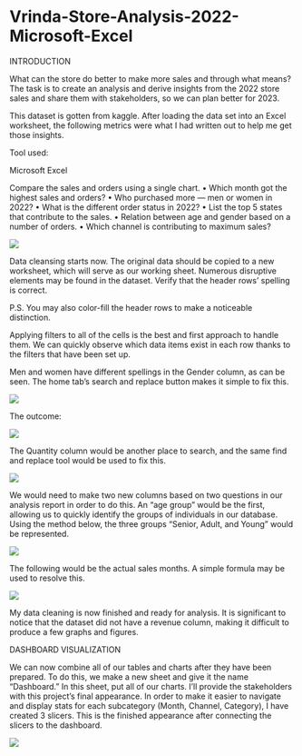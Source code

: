 # Vrinda-Store-Analysis-2022-Microsoft-Excel


INTRODUCTION

What can the store do better to make more sales and through what means? The task is to create an analysis and derive insights from the 2022 store sales and share them with stakeholders, so we can plan better for 2023.

This dataset is gotten from kaggle. After loading the data set into an Excel worksheet, the following metrics were what I had written out to help me get those insights.

Tool used:

Microsoft Excel

Compare the sales and orders using a single chart.
• Which month got the highest sales and orders?
• Who purchased more — men or women in 2022?
• What is the different order status in 2022?
• List the top 5 states that contribute to the sales.
• Relation between age and gender based on a number of orders.
• Which channel is contributing to maximum sales?


<img src="https://miro.medium.com/v2/resize:fit:720/format:webp/0*sgxQbVf6Sqxk5eM3.jpeg">

Data cleansing starts now. The original data should be copied to a new worksheet, which will serve as our working sheet. Numerous disruptive elements may be found in the dataset. Verify that the header rows’ spelling is correct.

P.S. You may also color-fill the header rows to make a noticeable distinction.

Applying filters to all of the cells is the best and first approach to handle them. We can quickly observe which data items exist in each row thanks to the filters that have been set up.

Men and women have different spellings in the Gender column, as can be seen. The home tab’s search and replace button makes it simple to fix this.


<img src="https://miro.medium.com/v2/resize:fit:720/format:webp/0*DEDixtwucwv_aaUL.png">

The outcome:

<img src="https://miro.medium.com/v2/resize:fit:720/format:webp/0*twwQOi5XWFSqWnpb.png">


The Quantity column would be another place to search, and the same find and replace tool would be used to fix this.

<img src="https://miro.medium.com/v2/resize:fit:614/format:webp/0*1n_DhTdHlNz5PWXI.jpeg">

We would need to make two new columns based on two questions in our analysis report in order to do this. An “age group” would be the first, allowing us to quickly identify the groups of individuals in our database. Using the method below, the three groups “Senior, Adult, and Young” would be represented.


 <img src="https://miro.medium.com/v2/resize:fit:640/format:webp/0*Ub3jfYfra8iEFFx9.jpeg">
 

 The following would be the actual sales months. A simple formula may be used to resolve this.

 
 <img src="https://miro.medium.com/v2/resize:fit:720/format:webp/0*y3acMlLoj8aVJm-o.jpeg">

 My data cleaning is now finished and ready for analysis. It is significant to notice that the dataset did not have a revenue column, making it difficult to produce a few graphs and figures.


 DASHBOARD VISUALIZATION

We can now combine all of our tables and charts after they have been prepared. To do this, we make a new sheet and give it the name “Dashboard.” In this sheet, put all of our charts. I’ll provide the stakeholders with this project’s final appearance. In order to make it easier to navigate and display stats for each subcategory (Month, Channel, Category), I have created 3 slicers. This is the finished appearance after connecting the slicers to the dashboard.


 <img src="https://miro.medium.com/v2/resize:fit:720/format:webp/0*Qh5uBI3oRn3CWwOR.png">



